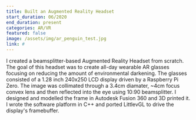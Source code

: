 ```yaml
---
title: Built an Augmented Reality Headset
start_duration: 06/2020
end_duration: present
categories: AR/VR
featured: false
image: /assets/img/ar_penguin_test.jpg
link: #
---
```

I created a beamsplitter-based Augmented Reality Headset from scratch. The goal of this headset was to create all-day wearable AR glasses focusing on reducing the amount of environmental darkening. The glasses consisted of a 1.28 inch 240x250 LCD display driven by a Raspberry Pi Zero. The image was collimated through a 3.4cm diamater, ~4cm focus convex lens and then reflected into the eye using 10:90 beamsplitter. I designed and modelled the frame in Autodesk Fusion 360 and 3D printed it. I wrote the software platform in C++ and ported LittlevGL to drive the display's framebuffer. 